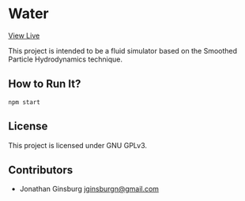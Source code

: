 # Water

[View Live](https://jginsburgn.github.io/water/)

This project is intended to be a fluid simulator based on the Smoothed Particle Hydrodynamics technique.

## How to Run It?

```
npm start
```

## License

This project is licensed under GNU GPLv3.

## Contributors

* Jonathan Ginsburg <jginsburgn@gmail.com>